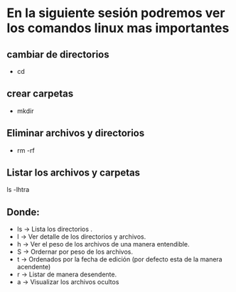 # En la siguiente sesión podremos ver los comandos linux mas importantes

## cambiar de directorios
- cd 

## crear carpetas
- mkdir

## Eliminar archivos y directorios
- rm -rf


## Listar los archivos y carpetas
ls -lhtra

## Donde:
- ls -> Lista los directorios .
- l -> Ver detalle de los directorios y archivos.
- h -> Ver el peso de los archivos de una manera entendible.
- S -> Ordernar por peso de los archivos.
- t -> Ordenados por la fecha de edición (por defecto esta de la manera acendente)
- r -> Listar de manera desendente.
- a -> Visualizar los archivos ocultos

